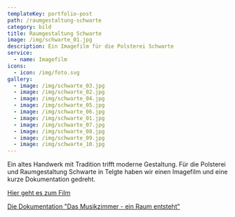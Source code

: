 ```yaml
---
templateKey: portfolio-post
path: /raumgestaltung-schwarte
category: bild
title: Raumgestaltung Schwarte
image: /img/schwarte_01.jpg
description: Ein Imagefilm für die Polsterei Schwarte
service:
  - name: Imagefilm
icons:
  - icon: /img/foto.svg
gallery:
  - image: /img/schwarte_03.jpg
  - image: /img/schwarte_02.jpg
  - image: /img/schwarte_04.jpg
  - image: /img/schwarte_05.jpg
  - image: /img/schwarte_06.jpg
  - image: /img/schwarte_01.jpg
  - image: /img/schwarte_07.jpg
  - image: /img/schwarte_08.jpg
  - image: /img/schwarte_09.jpg
  - image: /img/schwarte_10.jpg
---
```

Ein altes Handwerk mit Tradition trifft moderne Gestaltung. Für die Polsterei und Raumgestaltung Schwarte in Telgte haben wir einen Imagefilm und eine kurze Dokumentation gedreht.

[Hier geht es zum Film](https://vimeo.com/292301905)

[Die Dokumentation "Das Musikzimmer - ein Raum entsteht"](https://www.youtube.com/watch?v=pb8LnvyXCuo)